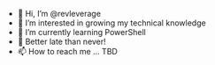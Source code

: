 - 👋 Hi, I’m @revleverage
- 👀 I’m interested in growing my technical knowledge
- 🌱 I’m currently learning PowerShell
- 💞️ Better late than never!
- 📫 How to reach me ... TBD

<!---
revleverage/revleverage is a ✨ special ✨ repository because its `README.md` (this file) appears on your GitHub profile.
You can click the Preview link to take a look at your changes.
--->
